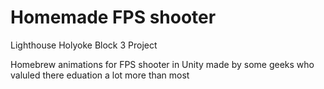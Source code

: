 # Homemade FPS shooter
Lighthouse Holyoke Block 3 Project

Homebrew animations for FPS shooter in Unity made by some geeks who valuled there eduation a lot more than most 

